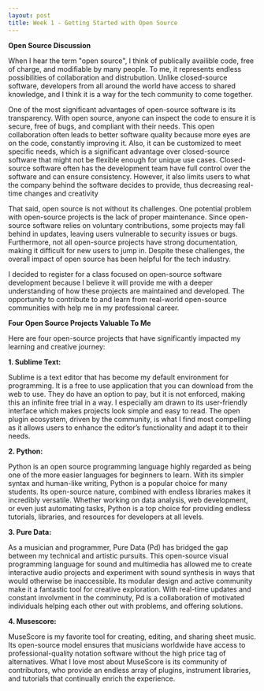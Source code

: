```yaml
---
layout: post
title: Week 1 - Getting Started with Open Source
---
```

**Open Source Discussion**

When I hear the term "open source", I think of publically availible code, free of charge, and modifiable by many people. To me, it represents endless possibilities of collaboration and distrubution. Unlike closed-source software, developers from all around the world have access to shared knowledge, and I think it is a way for the tech community to come together.

One of the most significant advantages of open-source software is its transparency. With open source, anyone can inspect the code to ensure it is secure, free of bugs, and compliant with their needs. This open collaboration often leads to better software quality because more eyes are on the code, constantly improving it. Also, it can be customized to meet specific needs, which is a significant advantage over closed-source software that might not be flexible enough for unique use cases. Closed-source software often has the development team have full control over the software and can ensure consistency. However, it also limits users to what the company behind the software decides to provide, thus decreasing real-time changes and creativity

That said, open source is not without its challenges. One potential problem with open-source projects is the lack of proper maintenance. Since open-source software relies on voluntary contributions, some projects may fall behind in updates, leaving users vulnerable to security issues or bugs. Furthermore, not all open-source projects have strong documentation, making it difficult for new users to jump in. Despite these challenges, the overall impact of open source has been helpful for the tech industry.

I decided to register for a class focused on open-source software development because I believe it will provide me with a deeper understanding of how these projects are maintained and developed. The opportunity to contribute to and learn from real-world open-source communities with help me in my professional career.

**Four Open Source Projects Valuable To Me**

Here are four open-source projects that have significantly impacted my learning and creative journey:

**1. Sublime Text:** 

Sublime is a text editor that has become my default environment for programming. It is a free to use application that you can download from the web to use. They do have an option to pay, but it is not enforced, making this an infinite free trial in a way. I especially am drawn to its user-friendly interface which makes projects look simple and easy to read. The open plugin ecosystem, driven by the community, is what I find most compelling as it allows users to enhance the editor’s functionality and adapt it to their needs. 

**2. Python:**

Python is an open source programming language highly regarded as being one of the more easier languages for beginners to learn. With its simpler syntax and human-like writing, Python is a popular choice for many students. Its open-source nature, combined with endless libraries makes it incredibly versatile. Whether working on data analysis, web development, or even just automating tasks, Python is a top choice for providing endless tutorials, libraries, and resources for developers at all levels.

**3. Pure Data:**

As a musician and programmer, Pure Data (Pd) has bridged the gap between my technical and artistic pursuits. This open-source visual programming language for sound and multimedia has allowed me to create interactive audio projects and experiment with sound synthesis in ways that would otherwise be inaccessible. Its modular design and active community make it a fantastic tool for creative exploration. With real-time updates and constant involvment in the comminuty, Pd is a collaboration of motivated individuals helping each other out with problems, and offering solutions.

**4. Musescore:**

MuseScore is my favorite tool for creating, editing, and sharing sheet music. Its open-source model ensures that musicians worldwide have access to professional-quality notation software without the high price tag of alternatives. What I love most about MuseScore is its community of contributors, who provide an endless array of plugins, instrument libraries, and tutorials that continually enrich the experience. 

